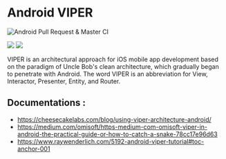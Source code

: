 # Android VIPER
![Android Pull Request & Master CI](https://github.com/Allan-Nava/AndroidVIPER/workflows/Android%20Pull%20Request%20&%20Master%20CI/badge.svg)

<img src="https://koenig-media.raywenderlich.com/uploads/2020/02/viper.png">

<img src="https://miro.medium.com/max/1354/1*HZIOzvXyvkpW4ytr2g0NvQ.png">

VIPER is an architectural approach for iOS mobile app development based on the paradigm of Uncle Bob's clean architecture, which gradually began to penetrate with Android. The word VIPER is an abbreviation for View, Interactor, Presenter, Entity, and Router.

## Documentations :
- https://cheesecakelabs.com/blog/using-viper-architecture-android/
- https://medium.com/omisoft/https-medium-com-omisoft-viper-in-android-the-practical-guide-or-how-to-catch-a-snake-78cc17e96d63
- https://www.raywenderlich.com/5192-android-viper-tutorial#toc-anchor-001
